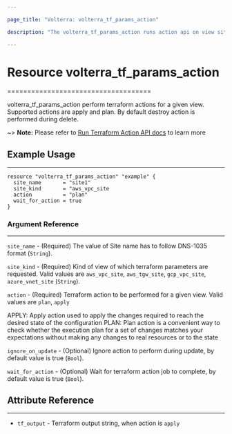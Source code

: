 ```yaml
---

page_title: "Volterra: volterra_tf_params_action"

description: "The volterra_tf_params_action runs action api on view sites"

---
```


Resource volterra_tf_params_action
==================================

====================================

volterra_tf_params_action perform terraform actions for a given view. Supported actions are apply and plan. By default destroy action is performed during delete.

~> **Note:** Please refer to [Run Terraform Action API docs](https://docs.cloud.f5.com/docs/api/views-terraform-parameters#operation/ves.io.schema.views.terraform_parameters.CustomActionAPI.Run) to learn more

Example Usage
-------------

---

```hcl
resource "volterra_tf_params_action" "example" {
  site_name       = "site1"
  site_kind       = "aws_vpc_site
  action          = "plan"
  wait_for_action = true
}

```

### Argument Reference

---

`site_name` - (Required) The value of Site name has to follow DNS-1035 format (`String`).

`site_kind` - (Required) Kind of view of which terraform parameters are requested. Valid values are `aws_vpc_site`, `aws_tgw_site`, `gcp_vpc_site`, `azure_vnet_site` (`String`).

`action` - (Required) Terraform action to be performed for a given view. Valid values are `plan`, `apply`

APPLY: Apply action used to apply the changes required to reach the desired state of the configuration PLAN: Plan action is a convenient way to check whether the execution plan for a set of changes matches your expectations without making any changes to real resources or to the state

`ignore_on_update` - (Optional) Ignore action to perform during update, by default value is true (`Bool`).

`wait_for_action` - (Optional) Wait for terraform action job to complete, by default value is true (`Bool`).

Attribute Reference
-------------------

---

-	`tf_output` - Terraform output string, when action is `apply`
